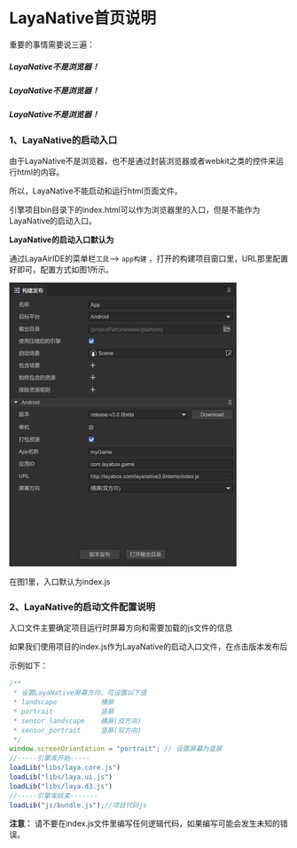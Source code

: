 
# LayaNative首页说明


重要的事情需要说三遍：

##### LayaNative不是浏览器！

##### LayaNative不是浏览器！

##### LayaNative不是浏览器！

### 1、LayaNative的启动入口

由于LayaNative不是浏览器，也不是通过封装浏览器或者webkit之类的控件来运行html的内容。

所以，LayaNative不能启动和运行html页面文件。

引擎项目bin目录下的index.html可以作为浏览器里的入口，但是不能作为LayaNative的启动入口。

**LayaNative的启动入口默认为**

通过LayaAirIDE的菜单栏`工具`--> `app构建` ，打开的构建项目窗口里，URL那里配置好即可，配置方式如图1所示。

<img src="img/1.png" style="zoom:50%;" />  

在图1里，入口默认为index.js

### 2、LayaNative的启动文件配置说明

入口文件主要确定项目运行时屏幕方向和需要加载的js文件的信息

如果我们使用项目的index.js作为LayaNative的启动入口文件，在点击版本发布后

示例如下：

```javascript
/**
 * 设置LayaNative屏幕方向，可设置以下值
 * landscape           横屏
 * portrait            竖屏
 * sensor_landscape    横屏(双方向)
 * sensor_portrait     竖屏(双方向)
 */
window.screenOrientation = "portrait"; // 设置屏幕为竖屏
//-----引擎库开始-----
loadLib("libs/laya.core.js")
loadLib("libs/laya.ui.js")
loadLib("libs/laya.d3.js")
//-----引擎库结束-------
loadLib("js/bundle.js");//项目代码js
```

**注意：** 请不要在index.js文件里编写任何逻辑代码，如果编写可能会发生未知的错误。